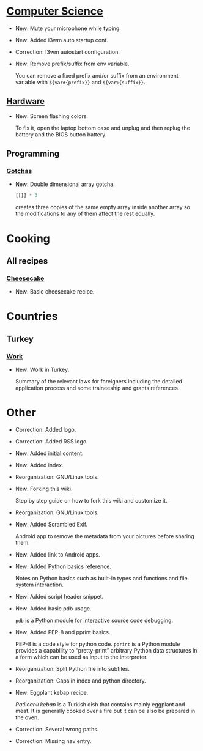 # [Computer Science](hushboard.md)

* New: Mute your microphone while typing.
* New: Added i3wm auto startup conf.
* Correction: I3wm autostart configuration.
* New: Remove prefix/suffix from env variable.

    You can remove a fixed prefix and/or suffix from an environment variable
    with `${var#{prefix}}` and `${var%{suffix}}`.


## [Hardware](t14_amd_gen1.md)

* New: Screen flashing colors.

    To fix it, open the laptop bottom case and unplug and then replug
    the battery and the BIOS button battery.


## Programming

### [Gotchas](gotchas.md)

* New: Double dimensional array gotcha.

    ```python
    [[]] * 3
    ```

    creates three copies of the same empty array inside another array so the
    modifications to any of them affect the rest equally.


# Cooking

## All recipes

### [Cheesecake](cheesecake.md)

* New: Basic cheesecake recipe.

# Countries

## Turkey

### [Work](work.md)

* New: Work in Turkey.

    Summary of the relevant laws for foreigners including the detailed
    application process and some traineeship and grants references.


# Other

* Correction: Added logo.
* Correction: Added RSS logo.
* New: Added initial content.
* New: Added index.
* Reorganization: GNU/Linux tools.
* New: Forking this wiki.

    Step by step guide on how to fork this
    wiki and customize it.


* Reorganization: GNU/Linux tools.
* New: Added Scrambled Exif.

    Android app to remove the metadata from your
    pictures before sharing them.


* New: Added link to Android apps.
* New: Added Python basics reference.

    Notes on Python basics such as built-in types and functions
    and file system interaction.


* New: Added script header snippet.
* New: Added basic pdb usage.

    `pdb` is a Python module for interactive source code debugging.


* New: Added PEP-8 and pprint basics.

    PEP-8 is a code style for python code. `pprint` is a Python
    module provides a capability to “pretty-print” arbitrary
    Python data structures in a form which can be used as input
    to the interpreter.


* Reorganization: Split Python file into subfiles.
* Reorganization: Caps in index and python directory.
* New: Eggplant kebap recipe.

    *Patlıcanlı kebap* is a Turkish dish that contains mainly
    eggplant and meat. It is generally cooked over a fire but
    it can be also be prepared in the oven.


* Correction: Several wrong paths.
* Correction: Missing nav entry.

